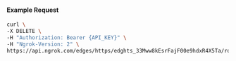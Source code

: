 <!-- Code generated for API Clients. DO NOT EDIT. -->

#### Example Request

```bash
curl \
-X DELETE \
-H "Authorization: Bearer {API_KEY}" \
-H "Ngrok-Version: 2" \
https://api.ngrok.com/edges/https/edghts_33Mww8kEsrFajF00e9hdxR4X5Ta/routes/edghtsrt_33MwwA4lscj96cuNL2q4bWGnP73/response_headers
```

